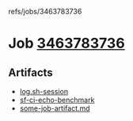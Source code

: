 refs/jobs/3463783736

# Job [3463783736](https://github.com/rokmoln/support-firecloud/runs/3463783736?check_suite_focus=true)

## Artifacts

* [log.sh-session](log.sh-session)
* [sf-ci-echo-benchmark](sf-ci-echo-benchmark)
* [some-job-artifact.md](some-job-artifact.md)


